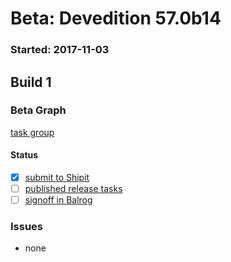 # Beta: Devedition 57.0b14

### Started: 2017-11-03

## Build 1

### Beta Graph

[task group](https://tools.taskcluster.net/push-inspector/#/U4LMYJJ-RVaCwOqu1Y-Tog)


#### Status
- [x] [submit to Shipit](https://wiki.mozilla.org/Release:Release_Automation_on_Mercurial:Starting_a_Release#Submit_to_Ship_It)
- [ ] [published release tasks](../how-tos/relpro.md#4-publish-release)
- [ ] [signoff in Balrog](../how-tos/relpro.md#3-signoffs)

### Issues
- none
